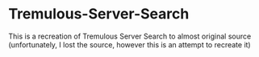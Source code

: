 Tremulous-Server-Search
=======================

This is a recreation of Tremulous Server Search to almost original source (unfortunately, I lost the source, however this is an attempt to recreate it)
